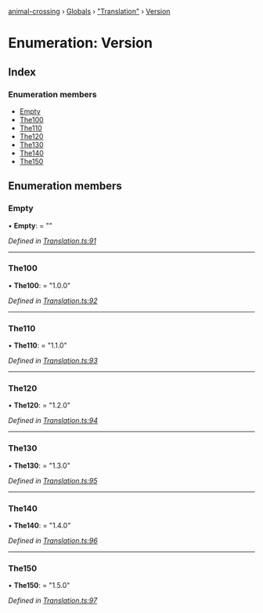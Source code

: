 [animal-crossing](../README.md) › [Globals](../globals.md) › ["Translation"](../modules/_translation_.md) › [Version](_translation_.version.md)

# Enumeration: Version

## Index

### Enumeration members

* [Empty](_translation_.version.md#empty)
* [The100](_translation_.version.md#the100)
* [The110](_translation_.version.md#the110)
* [The120](_translation_.version.md#the120)
* [The130](_translation_.version.md#the130)
* [The140](_translation_.version.md#the140)
* [The150](_translation_.version.md#the150)

## Enumeration members

###  Empty

• **Empty**: = ""

*Defined in [Translation.ts:91](https://github.com/Norviah/animal-crossing/blob/c9eb585/module/types/Translation.ts#L91)*

___

###  The100

• **The100**: = "1.0.0"

*Defined in [Translation.ts:92](https://github.com/Norviah/animal-crossing/blob/c9eb585/module/types/Translation.ts#L92)*

___

###  The110

• **The110**: = "1.1.0"

*Defined in [Translation.ts:93](https://github.com/Norviah/animal-crossing/blob/c9eb585/module/types/Translation.ts#L93)*

___

###  The120

• **The120**: = "1.2.0"

*Defined in [Translation.ts:94](https://github.com/Norviah/animal-crossing/blob/c9eb585/module/types/Translation.ts#L94)*

___

###  The130

• **The130**: = "1.3.0"

*Defined in [Translation.ts:95](https://github.com/Norviah/animal-crossing/blob/c9eb585/module/types/Translation.ts#L95)*

___

###  The140

• **The140**: = "1.4.0"

*Defined in [Translation.ts:96](https://github.com/Norviah/animal-crossing/blob/c9eb585/module/types/Translation.ts#L96)*

___

###  The150

• **The150**: = "1.5.0"

*Defined in [Translation.ts:97](https://github.com/Norviah/animal-crossing/blob/c9eb585/module/types/Translation.ts#L97)*
